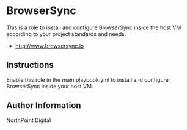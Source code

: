 # BrowserSync

This is a role to install and configure BrowserSync inside the host VM according to your project standards and needs.

* http://www.browsersync.io

## Instructions

Enable this role in the main playbook.yml to install and configure BrowserSync inside your host VM.

## Author Information

NorthPoint Digital
